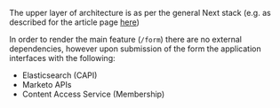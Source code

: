 The upper layer of architecture is as per the general Next stack (e.g. as described for the article page [here](http://support.ft.com/next-article.html))

In order to render the main feature (`/form`) there are no external dependencies, however upon submission of the form the application interfaces with the following:

*  Elasticsearch (CAPI)
*  Marketo APIs
*  Content Access Service (Membership)
